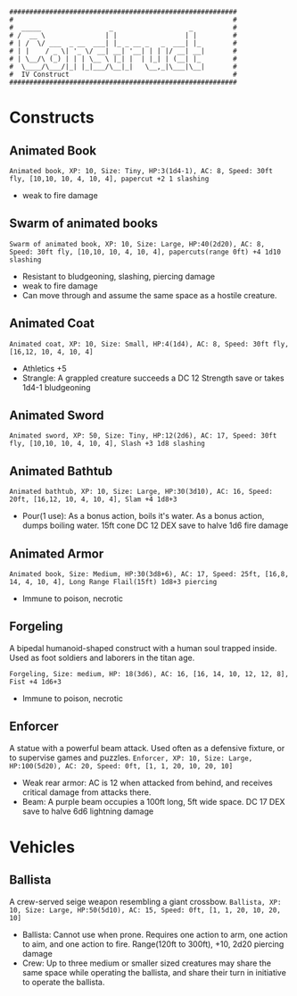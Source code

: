 ```
#########################################################
#                                                       #
#  _____                 _                   _          #
# /  __ \               | |                 | |         #
# | /  \/ ___  _ __  ___| |_ _ __ _   _  ___| |_        #
# | |    / _ \| '_ \/ __| __| '__| | | |/ __| __|       #
# | \__/\ (_) | | | \__ \ |_| |  | |_| | (__| |_        #
#  \____/\___/|_| |_|___/\__|_|   \__,_|\___|\__|       #
#  IV Construct                                         #
#########################################################
```
# Constructs

## Animated Book
`Animated book, XP: 10, Size: Tiny, HP:3(1d4-1), AC: 8, Speed: 30ft fly, [10,10, 10, 4, 10, 4], papercut +2 1 slashing`
- weak to fire damage

## Swarm of animated books
`Swarm of animated book, XP: 10, Size: Large, HP:40(2d20), AC: 8, Speed: 30ft fly, [10,10, 10, 4, 10, 4], papercuts(range 0ft) +4 1d10 slashing`
- Resistant to bludgeoning, slashing, piercing damage
- weak to fire damage
- Can move through and assume the same space as a hostile creature.

## Animated Coat
`Animated coat, XP: 10, Size: Small, HP:4(1d4), AC: 8, Speed: 30ft fly, [16,12, 10, 4, 10, 4]`
- Athletics +5
- Strangle: A grappled creature succeeds a DC 12 Strength save or takes 1d4-1 bludgeoning

## Animated Sword
`Animated sword, XP: 50, Size: Tiny, HP:12(2d6), AC: 17, Speed: 30ft fly, [10,10, 10, 4, 10, 4], Slash +3 1d8 slashing`

## Animated Bathtub
`Animated bathtub, XP: 10, Size: Large, HP:30(3d10), AC: 16, Speed: 20ft, [16,12, 10, 4, 10, 4], Slam +4 1d8+3`
- Pour(1 use): As a bonus action, boils it's water. As a bonus action, dumps boiling water. 15ft cone DC 12 DEX save to halve 1d6 fire damage

## Animated Armor
`Animated book, Size: Medium, HP:30(3d8+6), AC: 17, Speed: 25ft, [16,8, 14, 4, 10, 4], Long Range Flail(15ft) 1d8+3 piercing`
- Immune to poison, necrotic

## Forgeling
A bipedal humanoid-shaped construct with a human soul trapped inside. Used as foot soldiers and laborers in the titan age.

`Forgeling, Size: medium, HP: 18(3d6), AC: 16, [16, 14, 10, 12, 12, 8], Fist +4 1d6+3`
- Immune to poison, necrotic

## Enforcer
A statue with a powerful beam attack. Used often as a defensive fixture, or to supervise games and puzzles.
`Enforcer, XP: 10, Size: Large, HP:100(5d20), AC: 20, Speed: 0ft, [1, 1, 20, 10, 20, 10]`
- Weak rear armor: AC is 12 when attacked from behind, and receives critical damage from attacks there.
- Beam: A purple beam occupies a 100ft long, 5ft wide space. DC 17 DEX save to halve 6d6 lightning damage

# Vehicles

## Ballista
A crew-served seige weapon resembling a giant crossbow.
`Ballista, XP: 10, Size: Large, HP:50(5d10), AC: 15, Speed: 0ft, [1, 1, 20, 10, 20, 10]`
- Ballista: Cannot use when prone. Requires one action to arm, one action to aim, and one action to fire. Range(120ft to 300ft), +10, 2d20 piercing damage
- Crew: Up to three medium or smaller sized creatures may share the same space while operating the ballista, and share their turn in initiative to operate the ballista.
